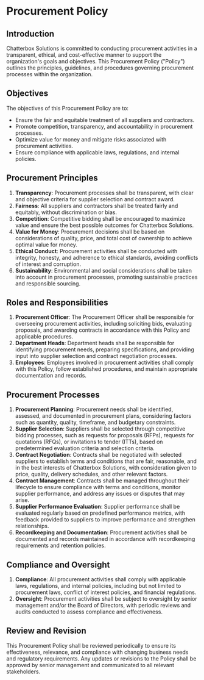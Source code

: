 # Procurement Policy

## Introduction

Chatterbox Solutions is committed to conducting procurement activities in a transparent, ethical, and cost-effective manner to support the organization's goals and objectives. This Procurement Policy ("Policy") outlines the principles, guidelines, and procedures governing procurement processes within the organization.

## Objectives

The objectives of this Procurement Policy are to:

- Ensure the fair and equitable treatment of all suppliers and contractors.
- Promote competition, transparency, and accountability in procurement processes.
- Optimize value for money and mitigate risks associated with procurement activities.
- Ensure compliance with applicable laws, regulations, and internal policies.

## Procurement Principles

1. **Transparency**: Procurement processes shall be transparent, with clear and objective criteria for supplier selection and contract award.
2. **Fairness**: All suppliers and contractors shall be treated fairly and equitably, without discrimination or bias.
3. **Competition**: Competitive bidding shall be encouraged to maximize value and ensure the best possible outcomes for Chatterbox Solutions.
4. **Value for Money**: Procurement decisions shall be based on considerations of quality, price, and total cost of ownership to achieve optimal value for money.
5. **Ethical Conduct**: Procurement activities shall be conducted with integrity, honesty, and adherence to ethical standards, avoiding conflicts of interest and corruption.
6. **Sustainability**: Environmental and social considerations shall be taken into account in procurement processes, promoting sustainable practices and responsible sourcing.

## Roles and Responsibilities

1. **Procurement Officer**: The Procurement Officer shall be responsible for overseeing procurement activities, including soliciting bids, evaluating proposals, and awarding contracts in accordance with this Policy and applicable procedures.
2. **Department Heads**: Department heads shall be responsible for identifying procurement needs, preparing specifications, and providing input into supplier selection and contract negotiation processes.
3. **Employees**: Employees involved in procurement activities shall comply with this Policy, follow established procedures, and maintain appropriate documentation and records.

## Procurement Processes

1. **Procurement Planning**: Procurement needs shall be identified, assessed, and documented in procurement plans, considering factors such as quantity, quality, timeframe, and budgetary constraints.
2. **Supplier Selection**: Suppliers shall be selected through competitive bidding processes, such as requests for proposals (RFPs), requests for quotations (RFQs), or invitations to tender (ITTs), based on predetermined evaluation criteria and selection criteria.
3. **Contract Negotiation**: Contracts shall be negotiated with selected suppliers to establish terms and conditions that are fair, reasonable, and in the best interests of Chatterbox Solutions, with consideration given to price, quality, delivery schedules, and other relevant factors.
4. **Contract Management**: Contracts shall be managed throughout their lifecycle to ensure compliance with terms and conditions, monitor supplier performance, and address any issues or disputes that may arise.
5. **Supplier Performance Evaluation**: Supplier performance shall be evaluated regularly based on predefined performance metrics, with feedback provided to suppliers to improve performance and strengthen relationships.
6. **Recordkeeping and Documentation**: Procurement activities shall be documented and records maintained in accordance with recordkeeping requirements and retention policies.

## Compliance and Oversight

1. **Compliance**: All procurement activities shall comply with applicable laws, regulations, and internal policies, including but not limited to procurement laws, conflict of interest policies, and financial regulations.
2. **Oversight**: Procurement activities shall be subject to oversight by senior management and/or the Board of Directors, with periodic reviews and audits conducted to assess compliance and effectiveness.

## Review and Revision

This Procurement Policy shall be reviewed periodically to ensure its effectiveness, relevance, and compliance with changing business needs and regulatory requirements. Any updates or revisions to the Policy shall be approved by senior management and communicated to all relevant stakeholders.
